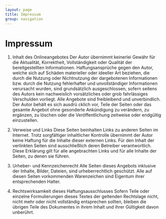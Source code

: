 ```yaml
---
layout: page
title: Impressum
group: navigation
---
```

Impressum
=========

1. Inhalt des Onlineangebotes 
Der Autor übernimmt keinerlei Gewähr für die Aktualität, Korrektheit, Vollständigkeit oder Qualität der bereitgestellten Informationen. Haftungsansprüche gegen den Autor, welche sich auf Schäden materieller oder ideeller Art beziehen, die durch die Nutzung oder Nichtnutzung der dargebotenen Informationen bzw. durch die Nutzung fehlerhafter und unvollständiger Informationen verursacht wurden, sind grundsätzlich ausgeschlossen, sofern seitens des Autors kein nachweislich vorsätzliches oder grob fahrlässiges Verschulden vorliegt. Alle Angebote sind freibleibend und unverbindlich. Der Autor behält es sich ausdrü cklich vor, Teile der Seiten oder das gesamte Angebot ohne gesonderte Ankündigung zu verändern, zu ergänzen, zu löschen oder die Veröffentlichung zeitweise oder endgültig einzustellen. 

2. Verweise und Links 
Diese Seiten beinhalten Links zu anderen Seiten im Internet. Trotz sorgfältiger inhaltlicher Kontrolle übernimmt der Autor keine Haftung für die Inhalte dieser externen Links. Für den Inhalt der verlinkten Seiten sind ausschließlich deren Betreiber verantwortlich. Diese Erklärung gilt für alle angebrachten Links und für alle Inhalte der Seiten, zu denen sie führen. 

3. Urheber- und Kennzeichenrecht 
Alle Seiten dieses Angebots inklusive der Inhalte, Bilder, Dateien, sind urheberrechtlich geschützt. Alle auf diesen Seiten vorkommenden Warenzeichen sind Eigentum ihrer entsprechenden Halter. 

4. Rechtswirksamkeit dieses Haftungsausschlusses 
Sofern Teile oder einzelne Formulierungen dieses Textes der geltenden Rechtslage nicht, nicht mehr oder nicht vollständig entsprechen sollten, bleiben die übrigen Teile des Dokumentes in ihrem Inhalt und ihrer Gültigkeit davon unberührt. 